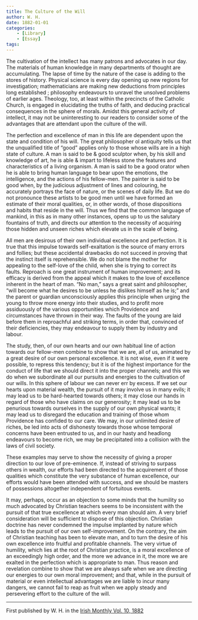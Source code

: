 ```yaml
---
title: The Culture of the Will
author: W. H.
date: 1882-01-01
categories: 
	- [Library]
	- [Essay]
tags:
---
```


The cultivation of the intellect has many patrons and advocates in our day. The materials of human knowledge in many departments of thought are accumulating. The lapse of time by the nature of the case is adding to the stores of history. Physical science is every day opening up new regions for investigation; mathematicians are making new deductions from principles long established ; philosophy endeavours to unravel the unsolved problems of earlier ages. Theology, too, at least within the precincts of the Catholic Church, is engaged in elucidating the truths of faith, and deducing practical consequences in the sphere of morals. Amidst this general activity of intellect, it may not be uninteresting to our readers to consider some of the advantages that are attendant upon the culture of the will.

The perfection and excellence of man in this life are dependent upon the state and condition of his will. The great philosopher ol antiquity tells us that the unqualified title of “good” applies only to those whose wills are in a high state of culture. A man is said to be & good sculptor when, by his skill and knowledge of art, he is able & impart to lifeless stone the features and characteristics of a living organism. A man is said to be a good orator when he is able to bring human language to bear upon the emotions, the intelligence, and the actions of his fellow-men. The painter is said to be good when, by the judicious adjustment of lines and colouring, he accurately portrays the face of nature, or the scenes of daily life. But we do not pronounce these artists to be good men until we have formed an estimate of their moral qualities, or, in other words, of those dispositions and habits that reside in the will. Thus we find that the common language of mankind, in this as in many other instances, opens up to us the salutary fountains of truth, and directs our attention to the necessity of acquiring those hidden and unseen riches which elevate us in the scale of being.

All men are desirous of their own individual excellence and perfection. It is true that this impulse towards self-exaltation is the source of many errors and follies; but these accidental drawbacks do not succeed in proving that the instinct itself is reprehensible. We do not blame the mother for appealing to the self-love of the child, when she is trying to correct its faults. Reproach is one great instrument of human improvement; and its efficacy is derived from the appeal which it makes to the love of excellence inherent in the heart of man. “No man,” says a great saint and philosopher, “will become what he desires to be unless he dislikes himself as he is;” and the parent or guardian unconsciously applies this principle when urging the young to throw more energy into their studies, and to profit more assiduously of the various opportunities which Providence and circumstances have thrown in their way. The faults of the young are laid before them in reproachful and striking terms, in order that, convinced of their deficiencies, they may endeavour to supply them by industry and labour.

The study, then, of our own hearts and our own habitual line of action towards our fellow-men combine to show that we are, all of us, animated by a great desire of our own personal excellence. It is not wise, even if it were possible, to repress this tendency; but it is of the highest importance for the conduct of life that we should direct it into the proper channels; and this we do when we subordinate all our pursuits and energies to the cultivation of our wills. In this sphere of labour we can never err by excess. If we set our hearts upon material wealth, the pursuit of it may involve us in many evils; it may lead us to be hard-hearted towards others; it may close our hands in regard of those who have claims on our generosity; it may lead us to be penurious towards ourselves in the supply of our own physical wants; it may lead us to disregard the education and training of those whom Providence has confided to our care. We may, in our unlimited desire of riches, be led into acts of dishonesty towards those whose temporal concerns have been entrusted to us, and in our hasty and headlong endeavours to become rich, we may be precipitated into a collision with the laws of civil society.

These examples may serve to show the necessity of giving a proper direction to our love of pre-eminence. If, instead of striving to surpass others in wealth, our efforts had been directed to the acquirement of those qualities which constitute the very substance of human excellence, our efforts would have been attended with success, and we should be masters of possessions altogether independent of fortuitous events.

It may, perhaps, occur as an objection to some minds that the humility so much advocated by Christian teachers seems to be inconsistent with the pursuit of that true excellence at which every man should aim. A very brief consideration will be sufficient to dispose of this objection. Christian doctrine has never condemned the impulse implanted by nature which leads to the pursuit of our own self-improvement. On the contrary, the aim of Christian teaching has been to elevate man, and to turn the desire of his own excellence into fruitful and profitable channels. The very virtue of humility, which lies at the root of Christian practice, is a moral excellence of an exceedingly high order, and the more we advance in it, the more we are exalted in the perfection which is appropriate to man. Thus reason and revelation combine to show that we are always safe when we are directing our energies to our own moral improvement; and that, while in the pursuit of material or even intellectual advantages we are liable to incur many dangers, we cannot fail to reap as fruit when we apply steady and persevering effort to the culture of the will.

<hr>

First published by W. H. in the [Irish Monthly Vol. 10, 1882](https://archive.org/details/irishmonthlymag00matgoog/page/n680/mode/1up)